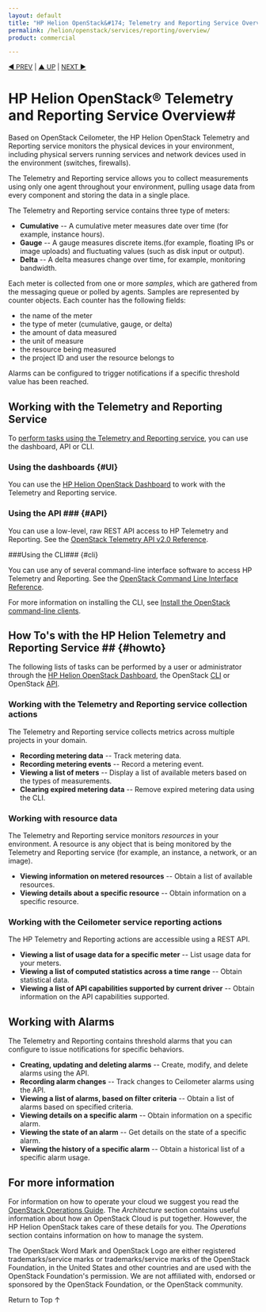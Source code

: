 ```yaml
---
layout: default
title: "HP Helion OpenStack&#174; Telemetry and Reporting Service Overview"
permalink: /helion/openstack/services/reporting/overview/
product: commercial

---
```

<!--PUBLISHED-->

<script>

function PageRefresh {
onLoad="window.refresh"
}

PageRefresh();

</script>


<p style="font-size: small;"> <a href="/helion/openstack/services/orchestration/overview/">&#9664; PREV</a> | <a href="/helion/openstack/services/overview/">&#9650; UP</a> | <a href="/helion/openstack/services/volume/overview/"> NEXT &#9654</a> </p>


# HP Helion OpenStack&#174; Telemetry and Reporting Service Overview#

Based on OpenStack Ceilometer, the HP Helion OpenStack Telemetry and Reporting service monitors the physical devices in your environment, including physical servers running services and network devices used in the environment (switches, firewalls). 

The Telemetry and Reporting service allows you to collect measurements using only one agent throughout your environment, pulling usage data from every component and storing the data in a single place. 

The Telemetry and Reporting service contains three type of meters:

- **Cumulative** -- A cumulative meter measures date over time (for example, instance hours).
- **Gauge** -- A gauge measures discrete items.(for example, floating IPs or image uploads) and fluctuating values (such as disk input or output).
- **Delta** -- A delta measures change over time, for example, monitoring bandwidth.

Each meter is collected from one or more *samples*, which are gathered from the messaging queue or polled by agents. Samples are represented by counter objects. Each counter has the following fields:

- the name of the meter
- the type of meter (cumulative, gauge, or delta)
- the amount of data measured
- the unit of measure
- the resource being measured
- the project ID and user the resource belongs to

Alarms can be configured to trigger notifications if a specific threshold value has been reached. 

## Working with the Telemetry and Reporting Service ##

To [perform tasks using the Telemetry and Reporting service](#howto), you can use the dashboard, API or CLI.

### Using the dashboards {#UI}

You can use the [HP Helion OpenStack Dashboard](/helion/openstack/dashboard/how-works/) to work with the Telemetry and Reporting service.

### Using the API ### {#API}
 
You can use a low-level, raw REST API access to HP Telemetry and Reporting. See the [OpenStack Telemetry API v2.0 Reference](http://developer.openstack.org/api-ref-telemetry-v2.html).

###Using the CLI### {#cli}

You can use any of several command-line interface software to access HP Telemetry and Reporting. See the [OpenStack Command Line Interface Reference](http://docs.openstack.org/cli-reference/content/ceilometerclient_commands.html).

For more information on installing the CLI, see [Install the OpenStack command-line clients](http://docs.openstack.org/user-guide/content/install_clients.html).


## How To's with the HP Helion Telemetry and Reporting Service ## {#howto}

The following lists of tasks can be performed by a user or administrator through the [HP Helion OpenStack Dashboard](/helion/openstack/dashboard/how-works/), the OpenStack [CLI](http://docs.openstack.org/cli-reference/content/ceilometerclient_commands.html) or OpenStack [API](http://developer.openstack.org/api-ref-telemetry-v2.html).

### Working with the Telemetry and Reporting service collection actions ###

The Telemetry and Reporting service collects metrics across multiple projects in your domain. 

- **Recording metering data** -- Track metering data.
- **Recording metering events** -- Record a metering event.
- **Viewing a list of meters** -- Display a list of available meters based on the types of measurements.
- **Clearing expired metering data** -- Remove expired metering data using the CLI.


### Working with resource data ###

The Telemetry and Reporting service monitors *resources* in your environment. A resource is any object that is being monitored by the Telemetry and Reporting service (for example, an instance, a network, or an image). 

- **Viewing information on metered resources** -- Obtain a list of available resources.
- **Viewing details about a specific resource** -- Obtain information on a specific resource.

### Working with the Ceilometer service reporting actions ###

The HP Telemetry and Reporting actions are accessible using a REST API.

- **Viewing a list of usage data for a specific meter** -- List usage data for your meters.
- **Viewing a list of computed statistics across a time range** -- Obtain statistical data.
- **Viewing a list of API capabilities supported by current driver** -- Obtain information on the API capabilities supported.

## Working with Alarms ##

The Telemetry and Reporting contains threshold alarms that you can configure to issue notifications for specific behaviors.

- **Creating, updating and deleting alarms** -- Create, modify, and delete alarms using the API.
- **Recording alarm changes** -- Track changes to Ceilometer alarms using the API.
- **Viewing a list of alarms, based on filter criteria** -- Obtain a list of alarms based on specified criteria.
- **Viewing details on a specific alarm** -- Obtain information on a specific alarm.
- **Viewing the state of an alarm** -- Get details on the state of a specific alarm.
- **Viewing the history of a specific alarm** -- Obtain a historical list of a specific alarm usage.


## For more information ##

For information on how to operate your cloud we suggest you read the [OpenStack Operations Guide](http://docs.openstack.org/ops/). The *Architecture* section contains useful information about how an OpenStack Cloud is put together. However, the HP Helion OpenStack takes care of these details for you. The *Operations* section contains information on how to manage the system.

The OpenStack Word Mark and OpenStack Logo are either registered trademarks/service marks or trademarks/service marks of the OpenStack Foundation, in the United States and other countries and are used with the OpenStack Foundation's permission. We are not affiliated with, endorsed or sponsored by the OpenStack Foundation, or the OpenStack community.

 <a href="#top" style="padding:14px 0px 14px 0px; text-decoration: none;"> Return to Top &#8593; </a>

